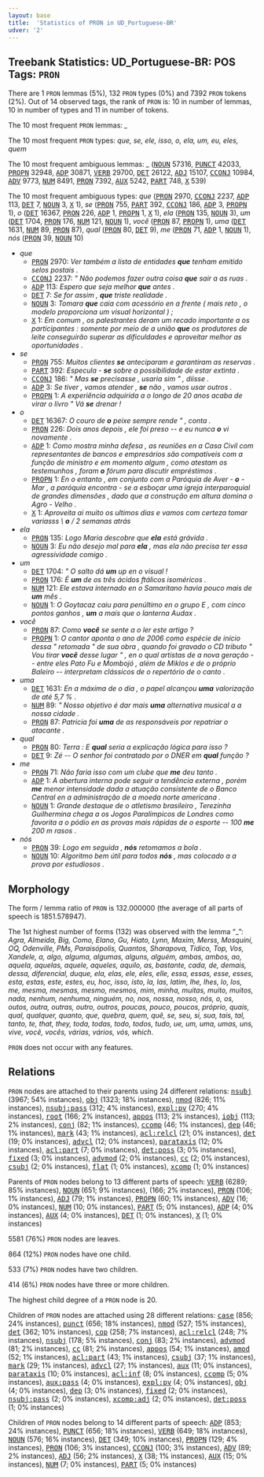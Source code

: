 ```yaml
---
layout: base
title:  'Statistics of PRON in UD_Portuguese-BR'
udver: '2'
---
```


## Treebank Statistics: UD_Portuguese-BR: POS Tags: `PRON`

There are 1 `PRON` lemmas (5%), 132 `PRON` types (0%) and 7392 `PRON` tokens (2%).
Out of 14 observed tags, the rank of `PRON` is: 10 in number of lemmas, 10 in number of types and 11 in number of tokens.

The 10 most frequent `PRON` lemmas: <em>_</em>

The 10 most frequent `PRON` types:  <em>que, se, ele, isso, o, ela, um, eu, eles, quem</em>

The 10 most frequent ambiguous lemmas: <em>_</em> (<tt><a href="pt_br-pos-NOUN.html">NOUN</a></tt> 57316, <tt><a href="pt_br-pos-PUNCT.html">PUNCT</a></tt> 42033, <tt><a href="pt_br-pos-PROPN.html">PROPN</a></tt> 32948, <tt><a href="pt_br-pos-ADP.html">ADP</a></tt> 30871, <tt><a href="pt_br-pos-VERB.html">VERB</a></tt> 29700, <tt><a href="pt_br-pos-DET.html">DET</a></tt> 26122, <tt><a href="pt_br-pos-ADJ.html">ADJ</a></tt> 15107, <tt><a href="pt_br-pos-CCONJ.html">CCONJ</a></tt> 10984, <tt><a href="pt_br-pos-ADV.html">ADV</a></tt> 9773, <tt><a href="pt_br-pos-NUM.html">NUM</a></tt> 8491, <tt><a href="pt_br-pos-PRON.html">PRON</a></tt> 7392, <tt><a href="pt_br-pos-AUX.html">AUX</a></tt> 5242, <tt><a href="pt_br-pos-PART.html">PART</a></tt> 748, <tt><a href="pt_br-pos-X.html">X</a></tt> 539)

The 10 most frequent ambiguous types:  <em>que</em> (<tt><a href="pt_br-pos-PRON.html">PRON</a></tt> 2970, <tt><a href="pt_br-pos-CCONJ.html">CCONJ</a></tt> 2237, <tt><a href="pt_br-pos-ADP.html">ADP</a></tt> 113, <tt><a href="pt_br-pos-DET.html">DET</a></tt> 7, <tt><a href="pt_br-pos-NOUN.html">NOUN</a></tt> 3, <tt><a href="pt_br-pos-X.html">X</a></tt> 1), <em>se</em> (<tt><a href="pt_br-pos-PRON.html">PRON</a></tt> 755, <tt><a href="pt_br-pos-PART.html">PART</a></tt> 392, <tt><a href="pt_br-pos-CCONJ.html">CCONJ</a></tt> 186, <tt><a href="pt_br-pos-ADP.html">ADP</a></tt> 3, <tt><a href="pt_br-pos-PROPN.html">PROPN</a></tt> 1), <em>o</em> (<tt><a href="pt_br-pos-DET.html">DET</a></tt> 16367, <tt><a href="pt_br-pos-PRON.html">PRON</a></tt> 226, <tt><a href="pt_br-pos-ADP.html">ADP</a></tt> 1, <tt><a href="pt_br-pos-PROPN.html">PROPN</a></tt> 1, <tt><a href="pt_br-pos-X.html">X</a></tt> 1), <em>ela</em> (<tt><a href="pt_br-pos-PRON.html">PRON</a></tt> 135, <tt><a href="pt_br-pos-NOUN.html">NOUN</a></tt> 3), <em>um</em> (<tt><a href="pt_br-pos-DET.html">DET</a></tt> 1704, <tt><a href="pt_br-pos-PRON.html">PRON</a></tt> 176, <tt><a href="pt_br-pos-NUM.html">NUM</a></tt> 121, <tt><a href="pt_br-pos-NOUN.html">NOUN</a></tt> 1), <em>você</em> (<tt><a href="pt_br-pos-PRON.html">PRON</a></tt> 87, <tt><a href="pt_br-pos-PROPN.html">PROPN</a></tt> 1), <em>uma</em> (<tt><a href="pt_br-pos-DET.html">DET</a></tt> 1631, <tt><a href="pt_br-pos-NUM.html">NUM</a></tt> 89, <tt><a href="pt_br-pos-PRON.html">PRON</a></tt> 87), <em>qual</em> (<tt><a href="pt_br-pos-PRON.html">PRON</a></tt> 80, <tt><a href="pt_br-pos-DET.html">DET</a></tt> 9), <em>me</em> (<tt><a href="pt_br-pos-PRON.html">PRON</a></tt> 71, <tt><a href="pt_br-pos-ADP.html">ADP</a></tt> 1, <tt><a href="pt_br-pos-NOUN.html">NOUN</a></tt> 1), <em>nós</em> (<tt><a href="pt_br-pos-PRON.html">PRON</a></tt> 39, <tt><a href="pt_br-pos-NOUN.html">NOUN</a></tt> 10)


* <em>que</em>
  * <tt><a href="pt_br-pos-PRON.html">PRON</a></tt> 2970: <em>Ver também a lista de entidades <b>que</b> tenham emitido selos postais .</em>
  * <tt><a href="pt_br-pos-CCONJ.html">CCONJ</a></tt> 2237: <em>" Não podemos fazer outra coisa <b>que</b> sair a as ruas .</em>
  * <tt><a href="pt_br-pos-ADP.html">ADP</a></tt> 113: <em>Espero que seja melhor <b>que</b> antes .</em>
  * <tt><a href="pt_br-pos-DET.html">DET</a></tt> 7: <em>Se for assim , <b>que</b> triste realidade .</em>
  * <tt><a href="pt_br-pos-NOUN.html">NOUN</a></tt> 3: <em>Tomara <b>que</b> caia com acessório en a frente ( mais reto , o modelo proporciona um visual horizontal ) ;</em>
  * <tt><a href="pt_br-pos-X.html">X</a></tt> 1: <em>Em comum , os palestrantes deram um recado importante a os participantes : somente por meio de a união <b>que</b> os produtores de leite conseguirão superar as dificuldades e aproveitar melhor as oportunidades .</em>
* <em>se</em>
  * <tt><a href="pt_br-pos-PRON.html">PRON</a></tt> 755: <em>Muitos clientes <b>se</b> anteciparam e garantiram as reservas .</em>
  * <tt><a href="pt_br-pos-PART.html">PART</a></tt> 392: <em>Especula - <b>se</b> sobre a possibilidade de estar extinta .</em>
  * <tt><a href="pt_br-pos-CCONJ.html">CCONJ</a></tt> 186: <em>" Mas <b>se</b> precisasse , usaria sim " , diisse .</em>
  * <tt><a href="pt_br-pos-ADP.html">ADP</a></tt> 3: <em>Se tiver , vamos atender , <b>se</b> não , vamos usar outros .</em>
  * <tt><a href="pt_br-pos-PROPN.html">PROPN</a></tt> 1: <em>A experiência adquirida a o longo de 20 anos acaba de virar o livro " Vá <b>se</b> drenar !</em>
* <em>o</em>
  * <tt><a href="pt_br-pos-DET.html">DET</a></tt> 16367: <em>O couro de <b>o</b> peixe sempre rende " , conta .</em>
  * <tt><a href="pt_br-pos-PRON.html">PRON</a></tt> 226: <em>Dois anos depois , ele foi preso -- e eu nunca <b>o</b> vi novamente .</em>
  * <tt><a href="pt_br-pos-ADP.html">ADP</a></tt> 1: <em>Como mostra minha defesa , as reuniões en a Casa Civil com representantes de bancos e empresários são compatíveis com a função de ministro e em momento algum , como atestam os testemunhos , foram <b>o</b> fórum para discutir empréstimos .</em>
  * <tt><a href="pt_br-pos-PROPN.html">PROPN</a></tt> 1: <em>En o entanto , em conjunto com a Paróquia de Aver - <b>o</b> - Mar , a paróquia encontra - se a esboçar uma igreja interparoquial de grandes dimensões , dado que a construção em altura domina o Agro - Velho .</em>
  * <tt><a href="pt_br-pos-X.html">X</a></tt> 1: <em>Aproveita ai muito os ultimos dias e vamos com certeza tomar variasss \ <b>o</b> / 2 semanas atrás</em>
* <em>ela</em>
  * <tt><a href="pt_br-pos-PRON.html">PRON</a></tt> 135: <em>Logo Maria descobre que <b>ela</b> está grávida .</em>
  * <tt><a href="pt_br-pos-NOUN.html">NOUN</a></tt> 3: <em>Eu não desejo mal para <b>ela</b> , mas ela não precisa ter essa agressividade comigo .</em>
* <em>um</em>
  * <tt><a href="pt_br-pos-DET.html">DET</a></tt> 1704: <em>" O salto dá <b>um</b> up en o visual !</em>
  * <tt><a href="pt_br-pos-PRON.html">PRON</a></tt> 176: <em>É <b>um</b> de os três ácidos ftálicos isoméricos .</em>
  * <tt><a href="pt_br-pos-NUM.html">NUM</a></tt> 121: <em>Ele estava internado en o Samaritano havia pouco mais de <b>um</b> mês .</em>
  * <tt><a href="pt_br-pos-NOUN.html">NOUN</a></tt> 1: <em>O Goytacaz caiu para penúltimo en o grupo E , com cinco pontos ganhos , <b>um</b> a mais que o lanterna Audax .</em>
* <em>você</em>
  * <tt><a href="pt_br-pos-PRON.html">PRON</a></tt> 87: <em>Como <b>você</b> se sente a o ler este artigo ?</em>
  * <tt><a href="pt_br-pos-PROPN.html">PROPN</a></tt> 1: <em>O cantor aponta o ano de 2006 como espécie de início dessa " retomada " de sua obra , quando foi gravado o CD tributo " Vou tirar <b>você</b> desse lugar " , en o qual artistas de a nova geração -- entre eles Pato Fu e Mombojó , além de Miklos e de o próprio Baleiro -- interpretam clássicos de o repertório de o canto .</em>
* <em>uma</em>
  * <tt><a href="pt_br-pos-DET.html">DET</a></tt> 1631: <em>En a máxima de o dia , o papel alcançou <b>uma</b> valorização de até 5,7 % .</em>
  * <tt><a href="pt_br-pos-NUM.html">NUM</a></tt> 89: <em>" Nosso objetivo é dar mais <b>uma</b> alternativa musical a a nossa cidade .</em>
  * <tt><a href="pt_br-pos-PRON.html">PRON</a></tt> 87: <em>Patricia foi <b>uma</b> de as responsáveis por repatriar o atacante .</em>
* <em>qual</em>
  * <tt><a href="pt_br-pos-PRON.html">PRON</a></tt> 80: <em>Terra : E <b>qual</b> seria a explicação lógica para isso ?</em>
  * <tt><a href="pt_br-pos-DET.html">DET</a></tt> 9: <em>Zé -- O senhor foi contratado por o DNER em <b>qual</b> função ?</em>
* <em>me</em>
  * <tt><a href="pt_br-pos-PRON.html">PRON</a></tt> 71: <em>Não faria isso com um clube que <b>me</b> deu tanto .</em>
  * <tt><a href="pt_br-pos-ADP.html">ADP</a></tt> 1: <em>A abertura interna pode seguir a tendência externa , porém <b>me</b> menor intensidade dada a atuação consistente de o Banco Central en a administração de a moeda norte americana .</em>
  * <tt><a href="pt_br-pos-NOUN.html">NOUN</a></tt> 1: <em>Grande destaque de o atletismo brasileiro , Terezinha Guilhermina chega a os Jogos Paralímpicos de Londres como favorita a o pódio en as provas mais rápidas de o esporte -- 100 <b>me</b> 200 m rasos .</em>
* <em>nós</em>
  * <tt><a href="pt_br-pos-PRON.html">PRON</a></tt> 39: <em>Logo em seguida , <b>nós</b> retomamos a bola .</em>
  * <tt><a href="pt_br-pos-NOUN.html">NOUN</a></tt> 10: <em>Algoritmo bem útil para todos <b>nós</b> , mas colocado a a prova por estudiosos .</em>

## Morphology

The form / lemma ratio of `PRON` is 132.000000 (the average of all parts of speech is 1851.578947).

The 1st highest number of forms (132) was observed with the lemma “_”: <em>Agra, Almeida, Big, Como, Elano, Gu, Hiato, Lynn, Maxim, Merss, Mosquini, OQ, Odenville, PMs, Paraisópolis, Quantos, Sharapova, Tidico, Top, Vos, Xandele, a, algo, alguma, algumas, alguns, alguém, ambas, ambos, ao, aquela, aquelas, aquele, aqueles, aquilo, as, bastante, cada, de, demais, dessa, diferencial, duque, ela, elas, ele, eles, elle, essa, essas, esse, esses, esta, estas, este, estes, eu, hoc, isso, isto, la, las, latim, lhe, lhes, lo, los, me, mesma, mesmas, mesmo, mesmos, mim, minha, muitas, muito, muitos, nada, nenhum, nenhuma, ninguém, no, nos, nossa, nosso, nós, o, os, outos, outra, outras, outro, outros, poucas, pouco, poucos, próprio, quais, qual, qualquer, quanto, que, quebra, quem, quê, se, seu, si, sua, tais, tal, tanto, te, that, they, toda, todas, todo, todos, tudo, ue, um, uma, umas, uns, vive, você, vocês, várias, vários, vós, which</em>.

`PRON` does not occur with any features.


## Relations

`PRON` nodes are attached to their parents using 24 different relations: <tt><a href="pt_br-dep-nsubj.html">nsubj</a></tt> (3967; 54% instances), <tt><a href="pt_br-dep-obj.html">obj</a></tt> (1323; 18% instances), <tt><a href="pt_br-dep-nmod.html">nmod</a></tt> (826; 11% instances), <tt><a href="pt_br-dep-nsubj-pass.html">nsubj:pass</a></tt> (312; 4% instances), <tt><a href="pt_br-dep-expl-pv.html">expl:pv</a></tt> (270; 4% instances), <tt><a href="pt_br-dep-root.html">root</a></tt> (166; 2% instances), <tt><a href="pt_br-dep-appos.html">appos</a></tt> (113; 2% instances), <tt><a href="pt_br-dep-iobj.html">iobj</a></tt> (113; 2% instances), <tt><a href="pt_br-dep-conj.html">conj</a></tt> (82; 1% instances), <tt><a href="pt_br-dep-ccomp.html">ccomp</a></tt> (46; 1% instances), <tt><a href="pt_br-dep-dep.html">dep</a></tt> (46; 1% instances), <tt><a href="pt_br-dep-mark.html">mark</a></tt> (43; 1% instances), <tt><a href="pt_br-dep-acl-relcl.html">acl:relcl</a></tt> (21; 0% instances), <tt><a href="pt_br-dep-det.html">det</a></tt> (19; 0% instances), <tt><a href="pt_br-dep-advcl.html">advcl</a></tt> (12; 0% instances), <tt><a href="pt_br-dep-parataxis.html">parataxis</a></tt> (12; 0% instances), <tt><a href="pt_br-dep-acl-part.html">acl:part</a></tt> (7; 0% instances), <tt><a href="pt_br-dep-det-poss.html">det:poss</a></tt> (3; 0% instances), <tt><a href="pt_br-dep-fixed.html">fixed</a></tt> (3; 0% instances), <tt><a href="pt_br-dep-advmod.html">advmod</a></tt> (2; 0% instances), <tt><a href="pt_br-dep-cc.html">cc</a></tt> (2; 0% instances), <tt><a href="pt_br-dep-csubj.html">csubj</a></tt> (2; 0% instances), <tt><a href="pt_br-dep-flat.html">flat</a></tt> (1; 0% instances), <tt><a href="pt_br-dep-xcomp.html">xcomp</a></tt> (1; 0% instances)

Parents of `PRON` nodes belong to 13 different parts of speech: <tt><a href="pt_br-pos-VERB.html">VERB</a></tt> (6289; 85% instances), <tt><a href="pt_br-pos-NOUN.html">NOUN</a></tt> (651; 9% instances),  (166; 2% instances), <tt><a href="pt_br-pos-PRON.html">PRON</a></tt> (106; 1% instances), <tt><a href="pt_br-pos-ADJ.html">ADJ</a></tt> (79; 1% instances), <tt><a href="pt_br-pos-PROPN.html">PROPN</a></tt> (60; 1% instances), <tt><a href="pt_br-pos-ADV.html">ADV</a></tt> (16; 0% instances), <tt><a href="pt_br-pos-NUM.html">NUM</a></tt> (10; 0% instances), <tt><a href="pt_br-pos-PART.html">PART</a></tt> (5; 0% instances), <tt><a href="pt_br-pos-ADP.html">ADP</a></tt> (4; 0% instances), <tt><a href="pt_br-pos-AUX.html">AUX</a></tt> (4; 0% instances), <tt><a href="pt_br-pos-DET.html">DET</a></tt> (1; 0% instances), <tt><a href="pt_br-pos-X.html">X</a></tt> (1; 0% instances)

5581 (76%) `PRON` nodes are leaves.

864 (12%) `PRON` nodes have one child.

533 (7%) `PRON` nodes have two children.

414 (6%) `PRON` nodes have three or more children.

The highest child degree of a `PRON` node is 20.

Children of `PRON` nodes are attached using 28 different relations: <tt><a href="pt_br-dep-case.html">case</a></tt> (856; 24% instances), <tt><a href="pt_br-dep-punct.html">punct</a></tt> (656; 18% instances), <tt><a href="pt_br-dep-nmod.html">nmod</a></tt> (527; 15% instances), <tt><a href="pt_br-dep-det.html">det</a></tt> (362; 10% instances), <tt><a href="pt_br-dep-cop.html">cop</a></tt> (258; 7% instances), <tt><a href="pt_br-dep-acl-relcl.html">acl:relcl</a></tt> (248; 7% instances), <tt><a href="pt_br-dep-nsubj.html">nsubj</a></tt> (178; 5% instances), <tt><a href="pt_br-dep-conj.html">conj</a></tt> (83; 2% instances), <tt><a href="pt_br-dep-advmod.html">advmod</a></tt> (81; 2% instances), <tt><a href="pt_br-dep-cc.html">cc</a></tt> (81; 2% instances), <tt><a href="pt_br-dep-appos.html">appos</a></tt> (54; 1% instances), <tt><a href="pt_br-dep-amod.html">amod</a></tt> (52; 1% instances), <tt><a href="pt_br-dep-acl-part.html">acl:part</a></tt> (43; 1% instances), <tt><a href="pt_br-dep-csubj.html">csubj</a></tt> (37; 1% instances), <tt><a href="pt_br-dep-mark.html">mark</a></tt> (29; 1% instances), <tt><a href="pt_br-dep-advcl.html">advcl</a></tt> (27; 1% instances), <tt><a href="pt_br-dep-aux.html">aux</a></tt> (11; 0% instances), <tt><a href="pt_br-dep-parataxis.html">parataxis</a></tt> (10; 0% instances), <tt><a href="pt_br-dep-acl-inf.html">acl:inf</a></tt> (8; 0% instances), <tt><a href="pt_br-dep-ccomp.html">ccomp</a></tt> (5; 0% instances), <tt><a href="pt_br-dep-aux-pass.html">aux:pass</a></tt> (4; 0% instances), <tt><a href="pt_br-dep-expl-pv.html">expl:pv</a></tt> (4; 0% instances), <tt><a href="pt_br-dep-obj.html">obj</a></tt> (4; 0% instances), <tt><a href="pt_br-dep-dep.html">dep</a></tt> (3; 0% instances), <tt><a href="pt_br-dep-fixed.html">fixed</a></tt> (2; 0% instances), <tt><a href="pt_br-dep-nsubj-pass.html">nsubj:pass</a></tt> (2; 0% instances), <tt><a href="pt_br-dep-xcomp-adj.html">xcomp:adj</a></tt> (2; 0% instances), <tt><a href="pt_br-dep-det-poss.html">det:poss</a></tt> (1; 0% instances)

Children of `PRON` nodes belong to 14 different parts of speech: <tt><a href="pt_br-pos-ADP.html">ADP</a></tt> (853; 24% instances), <tt><a href="pt_br-pos-PUNCT.html">PUNCT</a></tt> (656; 18% instances), <tt><a href="pt_br-pos-VERB.html">VERB</a></tt> (649; 18% instances), <tt><a href="pt_br-pos-NOUN.html">NOUN</a></tt> (576; 16% instances), <tt><a href="pt_br-pos-DET.html">DET</a></tt> (349; 10% instances), <tt><a href="pt_br-pos-PROPN.html">PROPN</a></tt> (129; 4% instances), <tt><a href="pt_br-pos-PRON.html">PRON</a></tt> (106; 3% instances), <tt><a href="pt_br-pos-CCONJ.html">CCONJ</a></tt> (100; 3% instances), <tt><a href="pt_br-pos-ADV.html">ADV</a></tt> (89; 2% instances), <tt><a href="pt_br-pos-ADJ.html">ADJ</a></tt> (56; 2% instances), <tt><a href="pt_br-pos-X.html">X</a></tt> (38; 1% instances), <tt><a href="pt_br-pos-AUX.html">AUX</a></tt> (15; 0% instances), <tt><a href="pt_br-pos-NUM.html">NUM</a></tt> (7; 0% instances), <tt><a href="pt_br-pos-PART.html">PART</a></tt> (5; 0% instances)

